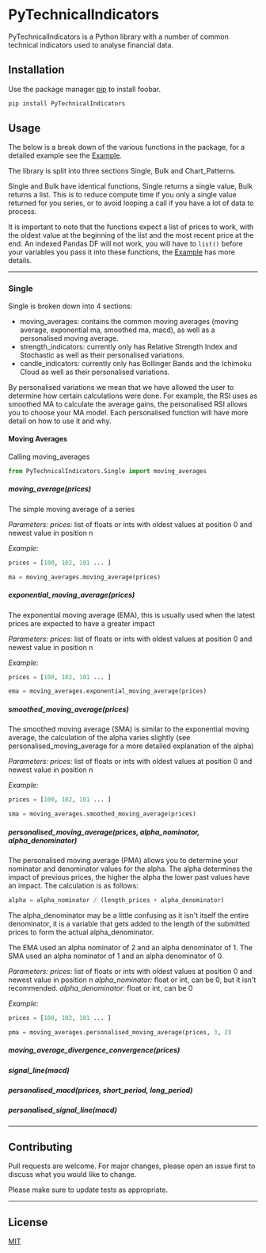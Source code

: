 # PyTechnicalIndicators

PyTechnicalIndicators is a Python library with a number of common technical indicators used to analyse financial data.

## Installation

Use the package manager [pip](https://pip.pypa.io/en/stable/) to install foobar.

```bash
pip install PyTechnicalIndicators
```

## Usage

The below is a break down of the various functions in the package, for a detailed example see the [Example]().

The library is split into three sections Single, Bulk and Chart_Patterns.

Single and Bulk have identical functions, Single returns a single value, Bulk returns a list. This is to reduce compute
time if you only a single value returned for you series, or to avoid looping a call if you have a lot of data to process.

It is important to note that the functions expect a list of prices to work, with the oldest value at the beginning of the
 list and the most recent price at the end. An indexed Pandas DF will not work, you will have to `list()` before your variables
 you pass it into these functions, the [Example]() has more details.

---

### Single

Single is broken down into 4 sections:

- moving_averages: contains the common moving averages (moving average, exponential ma, smoothed ma, macd),
        as well as a personalised moving average.
- strength_indicators: currently only has Relative Strength Index and Stochastic as well as their personalised variations.
- candle_indicators: currently only has Bollinger Bands and the Ichimoku Cloud as well as their personalised variations.  

By personalised variations we mean that we have allowed the user to determine how certain calculations were done.
For example, the RSI uses as smoothed MA to calculate the average gains, the personalised RSI allows you to choose your
MA model. Each personalised function will have more detail on how to use it and why.

#### Moving Averages

Calling moving_averages

```python
from PyTechnicalIndicators.Single import moving_averages
```

##### moving_average(prices)

The simple moving average of a series

_Parameters:_
    _prices:_ list of floats or ints with oldest values at position 0 and newest value in position n

_Example:_
```python
prices = [100, 102, 101 ... ]

ma = moving_averages.moving_average(prices)
```

##### exponential_moving_average(prices)

The exponential moving average (EMA), this is usually used when the latest prices are expected to have a greater impact

_Parameters:_
    _prices:_ list of floats or ints with oldest values at position 0 and newest value in position n

_Example:_
```python
prices = [100, 102, 101 ... ]

ema = moving_averages.exponential_moving_average(prices)
```

##### smoothed_moving_average(prices)

The smoothed moving average (SMA) is similar to the exponential moving average, the calculation of the alpha varies
 slightly (see personalised_moving_average for a more detailed explanation of the alpha)

_Parameters:_
    _prices:_ list of floats or ints with oldest values at position 0 and newest value in position n

_Example:_
```python
prices = [100, 102, 101 ... ]

sma = moving_averages.smoothed_moving_average(prices)
```

##### personalised_moving_average(prices, alpha_nominator, alpha_denominator)

The personalised moving average (PMA) allows you to determine your nominator and denominator values for the alpha.
The alpha determines the impact of previous prices, the higher the alpha the lower past values have an impact. The
calculation is as follows:

```python
alpha = alpha_nominator / (length_prices + alpha_denominator)
```
The alpha_denominator may be a little confusing as it isn't itself the entire denominator, it is a variable that gets
added to the length of the submitted prices to form the actual alpha_denominator.

The EMA used an alpha nominator of 2 and an alpha denominator of 1.
The SMA used an alpha nominator of 1 and an alpha denominator of 0.

_Parameters:_
    _prices:_ list of floats or ints with oldest values at position 0 and newest value in position n
    _alpha_nominator:_ float or int, can be 0, but it isn't recommended.
    _alpha_denominator:_ float or int, can be 0

_Example:_
```python
prices = [100, 102, 101 ... ]

pma = moving_averages.personalised_moving_average(prices, 3, 2)
```

##### moving_average_divergence_convergence(prices)



##### **signal_line(macd)**

##### **personalised_macd(prices, short_period, long_period)**

##### **personalised_signal_line(macd)**
---

## Contributing
Pull requests are welcome. For major changes, please open an issue first to discuss what you would like to change.

Please make sure to update tests as appropriate.

---

## License
[MIT](https://choosealicense.com/licenses/mit/)